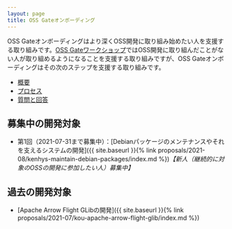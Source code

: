 ```yaml
---
layout: page
title: OSS Gateオンボーディング
---
```


OSS Gateオンボーディングはより深くOSS開発に取り組み始めたい人を支援する取り組みです。[OSS Gateワークショップ](https://oss-gate.github.io/#workshop)ではOSS開発に取り組んだことがない人が取り組めるようになることを支援する取り組みですが、OSS Gateオンボーディングはその次のステップを支援する取り組みです。

  * [概要](about/)
  * [プロセス](process/)
  * [質問と回答](qa/)

## 募集中の開発対象

  * 第1回（2021-07-31まで募集中）：[Debianパッケージのメンテナンスやそれを支えるシステムの開発]({{ site.baseurl }}{% link proposals/2021-08/kenhys-maintain-debian-packages/index.md %})*【新人（継続的に対象のOSSの開発に参加したい人）募集中】*

## 過去の開発対象

  * [Apache Arrow Flight GLibの開発]({{ site.baseurl }}{% link proposals/2021-07/kou-apache-arrow-flight-glib/index.md %})
